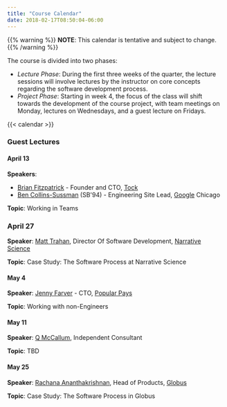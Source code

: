 ```yaml
---
title: "Course Calendar"
date: 2018-02-17T08:50:04-06:00
---
```


{{% warning %}}
**NOTE**: This calendar is tentative and subject to change.
{{% /warning %}}

The course is divided into two phases: 

- *Lecture Phase*: During the first three weeks of the quarter, the lecture sessions will involve lectures by the instructor on core concepts regarding the software development process. 
- *Project Phase*: Starting in week 4, the focus of the class will shift towards the development of the course project, with team meetings on Monday, lectures on Wednesdays, and a guest lecture on Fridays.

{{< calendar >}}

### Guest Lectures

#### April 13

**Speakers**:

 * [Brian Fitzpatrick](https://twitter.com/therealfitz) - Founder and CTO, [Tock](https://www.exploretock.com/)
 * [Ben Collins-Sussman](https://www.red-bean.com/sussman/) (SB'94) - Engineering Site Lead, [Google](http://google.com) Chicago

**Topic**: Working in Teams

### April 27

**Speaker**: [Matt Trahan](https://www.linkedin.com/in/matt-trahan-b274253/), Director Of Software Development, [Narrative Science](https://narrativescience.com/)

**Topic**: Case Study: The Software Process at Narrative Science 

#### May 4

**Speaker**: [Jenny Farver](https://twitter.com/jennyFarver) - CTO, [Popular Pays](https://www.popularpays.com/)

**Topic**: Working with non-Engineers

#### May 11

**Speaker**: [Q McCallum](http://qethanm.cc/), Independent Consultant

**Topic**: TBD

#### May 25

**Speaker**: [Rachana Ananthakrishnan](https://www.linkedin.com/in/rachanananthakrishnan/), Head of Products, [Globus](https://www.globus.org/) 

**Topic**: Case Study: The Software Process in Globus


